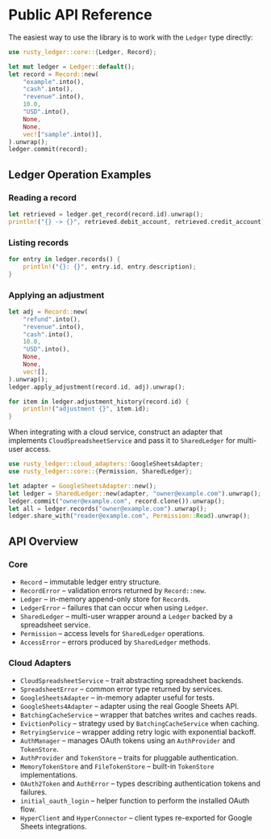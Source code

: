 # Public API Reference

The easiest way to use the library is to work with the `Ledger` type directly:

```rust
use rusty_ledger::core::{Ledger, Record};

let mut ledger = Ledger::default();
let record = Record::new(
    "example".into(),
    "cash".into(),
    "revenue".into(),
    10.0,
    "USD".into(),
    None,
    None,
    vec!["sample".into()],
).unwrap();
ledger.commit(record);
```

## Ledger Operation Examples

### Reading a record

```rust
let retrieved = ledger.get_record(record.id).unwrap();
println!("{} -> {}", retrieved.debit_account, retrieved.credit_account);
```

### Listing records

```rust
for entry in ledger.records() {
    println!("{}: {}", entry.id, entry.description);
}
```

### Applying an adjustment

```rust
let adj = Record::new(
    "refund".into(),
    "revenue".into(),
    "cash".into(),
    10.0,
    "USD".into(),
    None,
    None,
    vec![],
).unwrap();
ledger.apply_adjustment(record.id, adj).unwrap();

for item in ledger.adjustment_history(record.id) {
    println!("adjustment {}", item.id);
}
```

When integrating with a cloud service, construct an adapter that implements
`CloudSpreadsheetService` and pass it to `SharedLedger` for multi-user access.

```rust
use rusty_ledger::cloud_adapters::GoogleSheetsAdapter;
use rusty_ledger::core::{Permission, SharedLedger};

let adapter = GoogleSheetsAdapter::new();
let ledger = SharedLedger::new(adapter, "owner@example.com").unwrap();
ledger.commit("owner@example.com", record.clone()).unwrap();
let all = ledger.records("owner@example.com").unwrap();
ledger.share_with("reader@example.com", Permission::Read).unwrap();
```

## API Overview

### Core

- `Record` – immutable ledger entry structure.
- `RecordError` – validation errors returned by `Record::new`.
- `Ledger` – in-memory append-only store for `Record`s.
- `LedgerError` – failures that can occur when using `Ledger`.
- `SharedLedger` – multi-user wrapper around a `Ledger` backed by a spreadsheet service.
- `Permission` – access levels for `SharedLedger` operations.
- `AccessError` – errors produced by `SharedLedger` methods.

### Cloud Adapters

- `CloudSpreadsheetService` – trait abstracting spreadsheet backends.
- `SpreadsheetError` – common error type returned by services.
- `GoogleSheetsAdapter` – in-memory adapter useful for tests.
- `GoogleSheets4Adapter` – adapter using the real Google Sheets API.
- `BatchingCacheService` – wrapper that batches writes and caches reads.
- `EvictionPolicy` – strategy used by `BatchingCacheService` when caching.
- `RetryingService` – wrapper adding retry logic with exponential backoff.
- `AuthManager` – manages OAuth tokens using an `AuthProvider` and `TokenStore`.
- `AuthProvider` and `TokenStore` – traits for pluggable authentication.
- `MemoryTokenStore` and `FileTokenStore` – built-in `TokenStore` implementations.
- `OAuth2Token` and `AuthError` – types describing authentication tokens and failures.
- `initial_oauth_login` – helper function to perform the installed OAuth flow.
- `HyperClient` and `HyperConnector` – client types re-exported for Google Sheets integrations.
